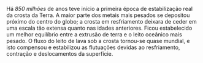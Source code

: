 ﻿Há *850 milhões* de anos teve início a primeira época de estabilização real da crosta da Terra. A maior parte dos metais mais pesados se depositou próximo do centro do globo; a crosta em resfriamento deixara de ceder em uma escala tão extensa quanto nas idades anteriores. Ficou estabelecido um melhor equilíbrio entre a extrusão de terra e o leito oceânico mais pesado. O fluxo do leito de lava sob a crosta tornou-se quase mundial, e isto compensou e estabilizou as flutuações devidas ao resfriamento, contração e deslocamentos da superfície.